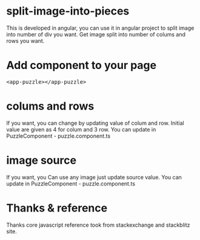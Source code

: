 # split-image-into-pieces
This is developed in angular, you can use it in angular project to split image into number of div you want.
Get image split into number of colums and rows you want. 

# Add component to your page
<pre>&lt;<span class="pl-ent">app-puzzle</span><span class="pl-pds"></span></span>&gt;&lt;/<span class="pl-ent">app-puzzle</span>&gt;</pre>

# colums and rows
If you want, you can change by updating value of colum and row. Initial value are given as 4 for colum and 3 row. You can update in PuzzleComponent - puzzle.component.ts

# image source
If you want, you Can use any image just update source value. You can update in PuzzleComponent - puzzle.component.ts

# Thanks & reference
Thanks core javascript reference took from stackexchange and stackblitz site.
